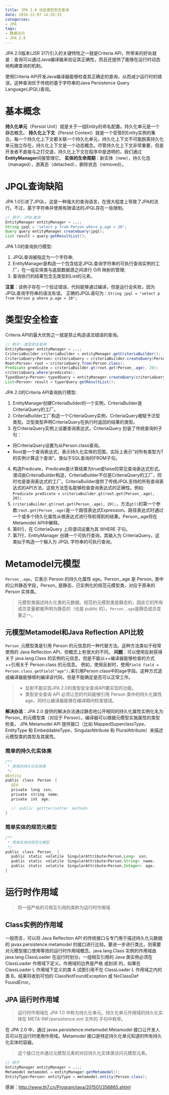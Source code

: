 ```yaml
---
title: JPA 2.0 动态类型安全查询
date: 2016-12-07 14:26:33
categories:
- JPA
tags:
- 数据访问
- JPA 2.0
---
```



JPA 2.0版本(JSR 317)引入的关键特性之一就是Criteria API，所带来的好处就是：查询可以通过Java编译器来验证其正确性，而且还提供了能够在运行时动态地构建查询的机制。

使用Criteria API开发Java编译器能够检查其正确定的查询，从而减少运行时的错误，这种查询优于传统的基于字符串的Java Persistence Query Language(JPQL)查询。

# 基本概念
**持久化单元**（Persist Unit）就是关于一组Entity的命名配置。持久化单元是一个静态概念。
**持久化上下文**（Persist Context）就是一个受管的Entity实例的集合。每一个持久化上下文都关联一个持久化单元，持久化上下文不可能脱离持久化单元独立存在。持久化上下文是一个动态概念。尽管持久化上下文非常重要，但是开发者不直接与之打交道，持久化上下文在程序中是透明的，我们通过**EntityManager**间接管理它。
**实体的生命周期**：新实体（new），持久化态（managed），游离态（detached），删除状态（removed）。

# JPQL查询缺陷
JPA 1.0引进了JPQL，这是一种强大的查询语言，在很大程度上导致了JPA的流行。不过，基于字符串并使用有限语法的JPQL存在一些限制。
```java
// 例子: JPQL查询
EntityManager entityManager = ...;
String jpql = "select p from Person where p.age > 20";
Query query entityManager.createQuery(jpql);
List result = query.getResultList();
```
JPA 1.0的查询执行模型:
1. JPQL查询被指定为一个字符串;
2. EntityManager是构造一个包含给定JPQL查询字符串的可执行查询实例的工厂，在一组实体类与底层数据源之间进行 O/R 映射的管理;
3. 查询执行的结果包含无类型的List的元素。

**注意**：该例子存在一个验证错误，代码能够通过编译，但是运行会失败，因为JPQL查询字符串的语法有误。
正确的JPQL语句为：`String jpql = "select p from Person p where p.age > 20";`

# 类型安全检查
Criteria API的最大优势之一就是禁止构造语法错误的查询。
```java
// 例子: 类型安全查询
EntityManager entityManager = ...;
CriteriaBuilder criteriaBuilder = entityManager.getCriteriaBuilder();
CriteriaQuery<Person> criteriaQuery = criteriaBuilder.createQuery(Person.class);
Root<Person> root = criteriaQuery.from(Person.class);
Predicate predicate = criteriaBuilder.gt(root.get(Person_.age), 20);
criteriaQuery.where(predicate);
TypedQuery<Person> typedQuery = entityManager.createQuery(criteriaQuery);
List<Person> result = typerQuery.getResultList();
```

JPA 2.0的Criteria API查询执行模型:
1. EntityManager创建CriteriaBuilder的一个实例，CriteriaBuilder是CriteriaQuery的工厂。
2. CriteriaBuilder工厂构造一个CriteriaQuery实例，CriteriaQuery被赋予泛型类型。泛型类型声明CriteriaQuery在执行时返回的结果的类型。
3. 在CriteriaQuery实例上设置查询表达式，CriteriaQuery 封装了传统查询的子句：
 * 将CriteriaQuery设置为从Person.class查询。
 * Root<T>是一个查询表达式，表示持久化实体的范围，实际上表示“对所有类型为T的实例计算这个查询”。类似于SQL查询的FROM子句。
4. 构造Predicate，Predicate是计算结果为true或false的常见查询表达式形式。
谓词由CriteriaBuilder构造，CriteriaBuilder不仅是CriteriaQuery的工厂，同时也是查询表达式的工厂。CriteriaBuilder提供了传统JPQL支持的所有查询表达式的API方法，这些方法签名能够检查查询表达式的正确性。例如: `Predicate predicate = criteriaBuilder.gt(root.get(Person_.age), 20);`
5. `criteriaBuilder.gt(root.get(Person_.age), 20);`，方法`gt()`的第一个参数:`root.get(Person_.age)`是一个路径表达式Expression<T>。路径表达式时通过一个或多个持久化属性从根表达式进行导航得到的结果。Person_.age将在Metamodel API中解释。
6. 第6行，在 CriteriaQuery 上将谓词设置为其 WHERE 子句。
7. 第7行，EntityManager 创建一个可执行查询，其输入为 CriteriaQuery。这类似于构造一个输入为 JPQL 字符串的可执行查询。

# Metamodel元模型
`Person_.age`，它表示 Person 的持久化属性 age。Person_.age 是 Person_ 类中的公共静态字段，Person_ 是静态、已实例化的规范元模型类，对应于原来的 Person 实体类。

> 元模型类描述持久化类的元数据。规范的元模型类是静态的，因此它的所有成员变量都被声明为静态的（也是 public 的）。`Person_.age`是静态成员变量之一。

## 元模型Metamodel和Java Reflection API比较
`Person_`元模型类是引用 Person 的元信息的一种代替方法。这种方法类似于经常使用的 Java Reflection API，但概念上有很大的不同。
**问题**：可以使用反射获得关于 java.lang.Class 的实例的元信息，但是不能以++编译器能够检查的方式++引用关于 Person.class 的元信息。
例如，使用反射时，使用`Field field = Person.class.getField("age");`来引用Person.class中的age字段。这种方式造成编译器能够顺利编译该代码，但是不能确定是否可以正常工作。
> * 反射不能实现JPA 2.0的类型安全查询API要实现的功能。
> * 类型安全查询 API 必须让您的代码能够引用 Person 类中的持久化属性 age，同时让编译器能够在编译期间检查错误。

**解决办法**：JPA 2.0 提供的解决办法通过静态地公开相同的持久化属性实例化名为 Person_ 的元模型类（对应于 Person）。编译器可以根据元模型实施属性的类型检查。
JPA Metamodel API 提供接口（比如 MappedSuperclassType、EntityType 和 EmbeddableType，SingularAttribute 和 PluralAttribute）来描述元模型类的类型及其属性。

### 简单的持久化实体类
```java
/**
 * 简单的持久化实体类
 */
@Entity
public　class　Person　{
　 @Id
　 private　long　ssn;
　 private　string　name;
　 private　int　age;

　 //　public　gettter/setter　methods
}
```
### 简单实体的规范元模型
```java
/**
 * 简单实体的规范元模型
 */
public　class　Person_　{
　 public　static　volatile　SingularAttribute<Person,Long>　ssn;
　 public　static　volatile　SingularAttribute<Person,String>　name;
　 public　static　volatile　SingularAttribute<Person,Integer>　age;
}
```

# 运行时作用域
> 将一组严格的可相互引用的类称为运行时作用域

## Class实例的作用域
一般而言，可以将 Java Reflection API 的传统接口与专门用于描述持久化元数据的 javax.persistence.metamodel 的接口进行比较。要进一步进行类比，则需要对元模型接口使用等效的运行时作用域概念。java.lang.Class 实例的作用域由 java.lang.ClassLoader 在运行时划分。一组相互引用的 Java 类实例必须在 ClassLoader 作用域下定义。作用域的边界是严格 或封闭 的，如果在 ClassLoader L 作用域下定义的类 A 试图引用不在 ClassLoader L 作用域之内的类 B，结果将收到可怕的 ClassNotFoundException 或 NoClassDef FoundError。

## JPA 运行时作用域
> 运行时作用域在 JPA 1.0 中称为持久化单元。持久化单元作用域的持久化实体在 META-INF/persistence.xml 文件的 <class> 子句中枚举。

在 JPA 2.0 中，通过 javax.persistence.metamodel.Metamodel 接口让开发人员可以在运行时使用作用域。Metamodel 接口是特定持久化单元知道的所有持久化实体的容器。
> 这个接口允许通过元模型元素的对应持久化实体类访问元模型元素。

```java
// 例子
EntityManager entityManager = ...;
Metamodel metamodel = entityManager.getMetamodel();
EntityType<Person> entityType = metamodel.entity(Person.class);
```

感谢：http://www.th7.cn/Program/java/201501/356865.shtml